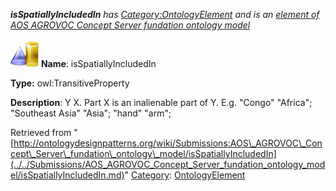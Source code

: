 ___isSpatiallyIncludedIn__ has [Category:OntologyElement](../../Category/OntologyElement.md "Category:OntologyElement") and is an [element of](../../Property/ElementOf.md "Property:ElementOf") [AOS AGROVOC Concept Server fundation ontology model](../../Submissions/AOS_AGROVOC_Concept_Server_fundation_ontology_model.md "Submissions:AOS AGROVOC Concept Server fundation ontology model")_


  




[![ObjectProperty](../../images/thumb/c/c3/ObjectProperty.gif/45px-ObjectProperty.gif)](../../Image/ObjectProperty.gif.md "ObjectProperty")
__Name__: isSpatiallyIncludedIn 


__Type:__ owl:TransitiveProperty 


__Description__: Y <is spatially included in> X. Part X is an inalienable part of Y. E.g. "Congo" <is spatially included in> "Africa"; "Southeast Asia" <is spatially included in> "Asia"; "hand" <is spatially included in> "arm"; 





Retrieved from "[http://ontologydesignpatterns.org/wiki/Submissions:AOS\_AGROVOC\_Concept\_Server\_fundation\_ontology\_model/isSpatiallyIncludedIn](../../Submissions/AOS_AGROVOC_Concept_Server_fundation_ontology_model/isSpatiallyIncludedIn.md)"
 [Category](http://ontologydesignpatterns.org/wiki/Special:Categories "Special:Categories"): [OntologyElement](../../Category/OntologyElement.md "Category:OntologyElement")